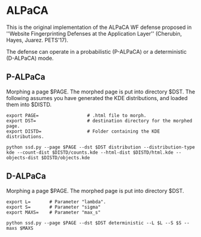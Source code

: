 # ALPaCA

This is the original implementation of the ALPaCA WF defense
proposed in ''Website Fingerprinting Defenses at the Application Layer''
(Cherubin, Hayes, Juarez. PETS'17).

The defense can operate in a probabilistic (P-ALPaCA) or
a deterministic (D-ALPaCA) mode.

## P-ALPaCa
Morphing a page $PAGE.
The morphed page is put into directory $DST.
The following assumes you have generated the KDE distributions,
and loaded them into $DISTD.


    export PAGE=                  # .html file to morph.
    export DST=                   # destination directory for the morphed page.
    export DISTD=                 # Folder containing the KDE distributions.
    
    python ssd.py --page $PAGE --dst $DST distribution --distribution-type kde --count-dist $DISTD/counts.kde --html-dist $DISTD/html.kde --objects-dist $DISTD/objects.kde
    

## D-ALPaCa
Morphing a page $PAGE.
The morphed page is put into directory $DST.

    export L=       # Parameter "lambda".
    export S=       # Parameter "sigma"
    export MAXS=    # Parameter "max_s"
    
    python ssd.py --page $PAGE --dst $DST deterministic --L $L --S $S --maxs $MAXS
